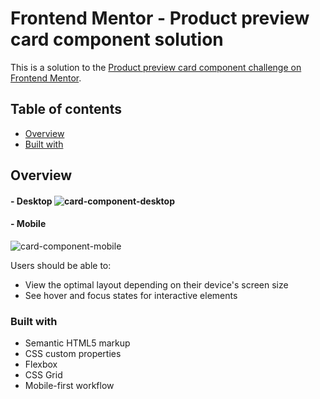 # Frontend Mentor - Product preview card component solution

This is a solution to the [Product preview card component challenge on Frontend Mentor](https://www.frontendmentor.io/challenges/product-preview-card-component-GO7UmttRfa).

## Table of contents

- [Overview](#overview)
- [Built with](#built-with)

## Overview
#### - Desktop ![card-component-desktop](https://github.com/itsTarci/Product-Preview/assets/152653120/207539e2-b8f6-4420-ac47-50ebf1a80a91)


#### - Mobile
![card-component-mobile](https://github.com/itsTarci/Product-Preview/assets/152653120/38380024-1484-4ee4-82f4-332f561c3847)

Users should be able to:

- View the optimal layout depending on their device's screen size
- See hover and focus states for interactive elements
### Built with

- Semantic HTML5 markup
- CSS custom properties
- Flexbox
- CSS Grid
- Mobile-first workflow
